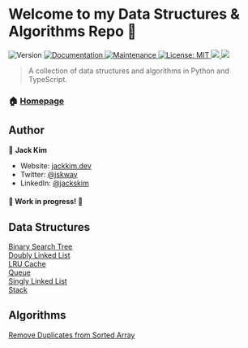# Welcome to my Data Structures & Algorithms Repo 👋

<p>
  <img alt="Version" src="https://img.shields.io/badge/version-1.0.0-blue.svg?cacheSeconds=2592000" />
  <a href="https://github.com/jskway/data-structures-algorithms#readme" target="_blank">
    <img alt="Documentation" src="https://img.shields.io/badge/documentation-yes-brightgreen.svg" />
  </a>
  <a href="https://github.com/jskway/data-structures-algorithms/graphs/commit-activity" target="_blank">
    <img alt="Maintenance" src="https://img.shields.io/badge/Maintained%3F-yes-green.svg" />
  </a>
  <a href="https://github.com/jskway/data-structures-algorithms/blob/master/LICENSE" target="_blank">
    <img alt="License: MIT" src="https://img.shields.io/github/license/jskway/data-structures-algorithms" />
  </a>
  <a href="https://codeclimate.com/github/jskway/data-structures-algorithms/maintainability">
    <img src="https://api.codeclimate.com/v1/badges/c84997005750da1009ea/maintainability" />
  </a>
  <a href="https://codeclimate.com/github/jskway/data-structures-algorithms/test_coverage">
    <img src="https://api.codeclimate.com/v1/badges/c84997005750da1009ea/test_coverage" />
  </a>
</p>

> A collection of data structures and algorithms in Python and TypeScript.

### 🏠 [Homepage](https://github.com/jskway/data-structures-algorithms#readme)

## Author

👤 **Jack Kim**

- Website: [jackkim.dev](https://www.jackkim.dev)
- Twitter: [@jskway](https://twitter.com/jskway)
- LinkedIn: [@jackskim](https://linkedin.com/in/jackskim)

#### 🚧 Work in progress! 🚧

## Data Structures

[Binary Search Tree](./binary_search_tree)  
[Doubly Linked List](./doubly_linked_list)  
[LRU Cache](./lru_cache)  
[Queue](./queue)  
[Singly Linked List](./singly_linked_list)  
[Stack](./stack)

## Algorithms

[Remove Duplicates from Sorted Array](./remove_duplicates_sorted_array)
